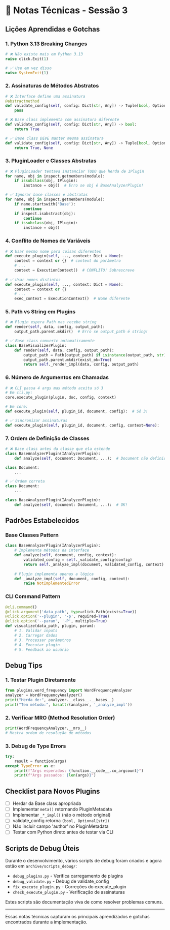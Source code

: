 # 🔧 Notas Técnicas - Sessão 3

## Lições Aprendidas e Gotchas

### 1. Python 3.13 Breaking Changes
```python
# ❌ Não existe mais em Python 3.13
raise click.Exit(1)

# ✅ Use em vez disso
raise SystemExit(1)
```

### 2. Assinaturas de Métodos Abstratos
```python
# ❌ Interface define uma assinatura
@abstractmethod
def validate_config(self, config: Dict[str, Any]) -> Tuple[bool, Optional[str]]:
    pass

# ❌ Base class implementa com assinatura diferente
def validate_config(self, config: Dict[str, Any]) -> bool:
    return True

# ✅ Base class DEVE manter mesma assinatura
def validate_config(self, config: Dict[str, Any]) -> Tuple[bool, Optional[str]]:
    return True, None
```

### 3. PluginLoader e Classes Abstratas
```python
# ❌ PluginLoader tentava instanciar TUDO que herda de IPlugin
for name, obj in inspect.getmembers(module):
    if issubclass(obj, IPlugin):
        instance = obj()  # Erro se obj é BaseAnalyzerPlugin!

# ✅ Ignorar base classes e abstratas
for name, obj in inspect.getmembers(module):
    if name.startswith('Base'):
        continue
    if inspect.isabstract(obj):
        continue
    if issubclass(obj, IPlugin):
        instance = obj()
```

### 4. Conflito de Nomes de Variáveis
```python
# ❌ Usar mesmo nome para coisas diferentes
def execute_plugin(self, ..., context: Dict = None):
    context = context or {}  # context do parâmetro
    # ...
    context = ExecutionContext()  # CONFLITO! Sobrescreve
    
# ✅ Usar nomes distintos
def execute_plugin(self, ..., context: Dict = None):
    context = context or {}
    # ...
    exec_context = ExecutionContext()  # Nome diferente
```

### 5. Path vs String em Plugins
```python
# ❌ Plugin espera Path mas recebe string
def render(self, data, config, output_path):
    output_path.parent.mkdir()  # Erro se output_path é string!

# ✅ Base class converte automaticamente
class BaseVisualizerPlugin:
    def render(self, data, config, output_path):
        output_path = Path(output_path) if isinstance(output_path, str) else output_path
        output_path.parent.mkdir(exist_ok=True)
        return self._render_impl(data, config, output_path)
```

### 6. Número de Argumentos em Chamadas
```python
# ❌ CLI passa 4 args mas método aceita só 3
# Em cli.py:
core.execute_plugin(plugin, doc, config, context)

# Em core:
def execute_plugin(self, plugin_id, document, config):  # Só 3!

# ✅ Sincronizar assinaturas
def execute_plugin(self, plugin_id, document, config, context=None):
```

### 7. Ordem de Definição de Classes
```python
# ❌ Base class antes da classe que ela estende
class BaseAnalyzerPlugin(IAnalyzerPlugin):
    def analyze(self, document: Document, ...):  # Document não definido ainda!

class Document:
    ...

# ✅ Ordem correta
class Document:
    ...

class BaseAnalyzerPlugin(IAnalyzerPlugin):
    def analyze(self, document: Document, ...):  # OK!
```

## Padrões Estabelecidos

### Base Classes Pattern
```python
class BaseAnalyzerPlugin(IAnalyzerPlugin):
    # Implementa métodos da interface
    def analyze(self, document, config, context):
        validated_config = self._validate_config(config)
        return self._analyze_impl(document, validated_config, context)
    
    # Plugin implementa apenas a lógica
    def _analyze_impl(self, document, config, context):
        raise NotImplementedError
```

### CLI Command Pattern
```python
@cli.command()
@click.argument('data_path', type=click.Path(exists=True))
@click.option('--plugin', '-p', required=True)
@click.option('--param', '-P', multiple=True)
def visualize(data_path, plugin, param):
    # 1. Validar inputs
    # 2. Carregar dados
    # 3. Processar parâmetros
    # 4. Executar plugin
    # 5. Feedback ao usuário
```

## Debug Tips

### 1. Testar Plugin Diretamente
```python
from plugins.word_frequency import WordFrequencyAnalyzer
analyzer = WordFrequencyAnalyzer()
print("Herda de:", analyzer.__class__.__bases__)
print("Tem método:", hasattr(analyzer, '_analyze_impl'))
```

### 2. Verificar MRO (Method Resolution Order)
```python
print(WordFrequencyAnalyzer.__mro__)
# Mostra ordem de resolução de métodos
```

### 3. Debug de Type Errors
```python
try:
    result = function(args)
except TypeError as e:
    print(f"Args esperados: {function.__code__.co_argcount}")
    print(f"Args passados: {len(args)}")
```

## Checklist para Novos Plugins

- [ ] Herdar da Base class apropriada
- [ ] Implementar `meta()` retornando PluginMetadata
- [ ] Implementar `_*_impl()` (não o método original)
- [ ] validate_config retorna `(bool, Optional[str])`
- [ ] Não incluir campo 'author' no PluginMetadata
- [ ] Testar com Python direto antes de testar via CLI

## Scripts de Debug Úteis

Durante o desenvolvimento, vários scripts de debug foram criados e agora estão em `archive/scripts_debug/`:
- `debug_plugins.py` - Verifica carregamento de plugins
- `debug_validate.py` - Debug de validate_config
- `fix_execute_plugin.py` - Correções do execute_plugin
- `check_execute_plugin.py` - Verificação de assinaturas

Estes scripts são documentação viva de como resolver problemas comuns.

---

Essas notas técnicas capturam os principais aprendizados e gotchas encontrados durante a implementação.